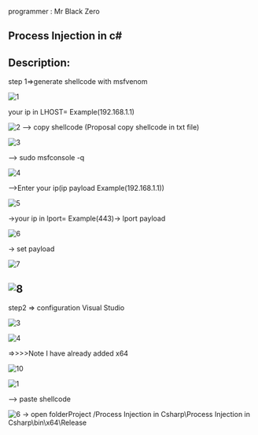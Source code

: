 programmer : Mr Black Zero

Process Injection in c#
--------
Description:
-------

step 1=>generate shellcode with msfvenom

![1](https://user-images.githubusercontent.com/63192240/127989732-c5b22ed8-1b32-4bfe-85d5-8341e6c5d6bd.PNG)

your ip in LHOST= Example(192.168.1.1) 


![2](https://user-images.githubusercontent.com/63192240/127990056-c250323f-124b-479d-be41-dfe06bba925b.PNG)
--> copy shellcode (Proposal copy shellcode in txt file)


![3](https://user-images.githubusercontent.com/63192240/127990145-9ad26a6d-88fc-4d2f-a789-be3a74c8fade.PNG)

--> sudo msfconsole -q


![4](https://user-images.githubusercontent.com/63192240/127990526-a099d19b-c613-405f-8a07-28abec3c5315.PNG)

-->Enter your ip(ip payload Example(192.168.1.1))


![5](https://user-images.githubusercontent.com/63192240/127991114-b878394a-be7f-4320-80bb-b1429cd0c92e.PNG)

->your ip in lport= Example(443)-> lport payload 


![6](https://user-images.githubusercontent.com/63192240/127991463-2b9edbee-0064-4cd1-92c3-5ed34d99b2f3.PNG)

-> set payload


![7](https://user-images.githubusercontent.com/63192240/127991537-e1711d5c-9296-44b7-87e6-984c91c3f455.PNG)


![8](https://user-images.githubusercontent.com/63192240/127991558-7ab878ce-bdb3-445d-9734-e01d6b1002bf.PNG)
-----------------------
step2 => configuration Visual Studio

![3](https://user-images.githubusercontent.com/63192240/127992114-18a0dc0e-5ed8-4b86-a3c6-af84ccdba093.PNG)

![4](https://user-images.githubusercontent.com/63192240/127992165-07e93e21-3785-4e21-a807-6e49248d87b0.PNG)

=>>>>Note I have already added x64

![10](https://user-images.githubusercontent.com/63192240/127995085-af91de86-df7a-4d1b-aaaf-1d0933dc9ca5.png)


![1](https://user-images.githubusercontent.com/63192240/128000583-4bf8ddd9-d26e-414d-a3c4-c56c8871e424.PNG)

--> paste shellcode 

![6](https://user-images.githubusercontent.com/63192240/127992537-1f050c54-c669-4dc6-b2a2-f0aabf6ec2e6.PNG)
-> open folderProject /Process Injection in Csharp\Process Injection in Csharp\bin\x64\Release
